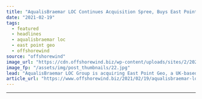 ```yaml
---
title: "AqualisBraemar LOC Continues Acquisition Spree, Buys East Point Geo"
date: "2021-02-19"
tags: 
  - featured
  - headlines
  - aqualisbraemar loc
  - east point geo
  - offshorewind
source: "offshorewind"
image_url: "https://cdn.offshorewind.biz/wp-content/uploads/sites/2/2021/02/19091004/East-Point-Geo.jpg"
image_fp: "/assets/img/post_thumbnails/22.jpg"
lead: "AqualisBraemar LOC Group is acquiring East Point Geo, a UK-based geoscience consultancy in the"
article_url: "https://www.offshorewind.biz/2021/02/19/aqualisbraemar-loc-continues-acquisition-spree-buys-east-point-geo/"
---
```


---
